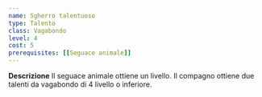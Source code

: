 ```yaml
---
name: Sgherro talentuoso
type: Talento
class: Vagabondo
level: 4
cost: 5
prerequisites: [[Seguace animale]]
---
```


**Descrizione**
Il seguace animale ottiene un livello. Il compagno ottiene due talenti da
vagabondo di 4 livello o inferiore.